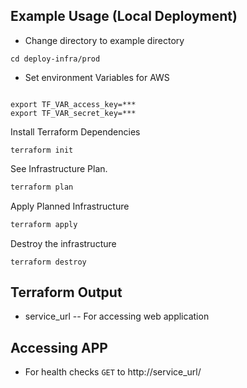 ## Example Usage (Local Deployment)

- Change directory to example directory

```shell
cd deploy-infra/prod
```

- Set environment Variables for AWS

```shell

export TF_VAR_access_key=***
export TF_VAR_secret_key=***
```

Install Terraform Dependencies

```
terraform init
```

See Infrastructure Plan.

```bash
terraform plan
```

Apply Planned Infrastructure
```bash
terraform apply
```

Destroy the infrastructure
```
terraform destroy
```

## Terraform Output

- service_url -- For accessing web application

## Accessing APP

* For health checks ```GET``` to http://service_url/